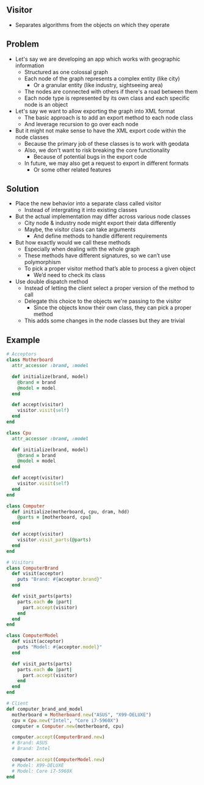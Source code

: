 ## Visitor
- Separates algorithms from the objects on which they operate

## Problem
- Let's say we are developing an app which works with geographic information
  - Structured as one colossal graph
  - Each node of the graph represents a complex entity (like city)
    - Or a granular entity (like industry, sightseeing area)
  - The nodes are connected with others if there's a road between them
  - Each node type is represented by its own class and each specific node is an object
- Let's say we want to allow exporting the graph into XML format
  - The basic approach is to add an export method to each node class
  - And leverage recursion to go over each node
- But it might not make sense to have the XML export code within the node classes
  - Because the primary job of these classes is to work with geodata
  - Also, we don't want to risk breaking the core functionality
    - Because of potential bugs in the export code
  - In future, we may also get a request to export in different formats
    - Or some other related features

## Solution
- Place the new behavior into a separate class called visitor
  - Instead of intergrating it into existing classes
- But the actual implementation may differ across various node classes
  - City node & industry node might export their data differently
  - Maybe, the visitor class can take arguments
    - And define methods to handle different requirements
- But how exactly would we call these methods
  - Especially when dealing with the whole graph
  - These methods have different signatures, so we can’t use polymorphism
  - To pick a proper visitor method that’s able to process a given object
    - We’d need to check its class
- Use double dispatch method
  - Instead of letting the client select a proper version of the method to call
  - Delegate this choice to the objects we're passing to the visitor
    - Since the objects know their own class, they can pick a proper method
  - This adds some changes in the node classes but they are trivial

## Example
```rb
# Acceptors
class Motherboard
  attr_accessor :brand, :model

  def initialize(brand, model)
    @brand = brand
    @model = model
  end

  def accept(visitor)
    visitor.visit(self)
  end
end

class Cpu
  attr_accessor :brand, :model

  def initialize(brand, model)
    @brand = brand
    @model = model
  end

  def accept(visitor)
    visitor.visit(self)
  end
end

class Computer
  def initialize(motherboard, cpu, dram, hdd)
    @parts = [motherboard, cpu]
  end

  def accept(visitor)
    visitor.visit_parts(@parts)
  end
end

# Visitors
class ComputerBrand
  def visit(acceptor)
    puts "Brand: #{acceptor.brand}"
  end

  def visit_parts(parts)
    parts.each do |part|
      part.accept(visitor)
    end
  end
end

class ComputerModel
  def visit(acceptor)
    puts "Model: #{acceptor.model}"
  end

  def visit_parts(parts)
    parts.each do |part|
      part.accept(visitor)
    end
  end
end

# Client
def computer_brand_and_model
  motherboard = Motherboard.new("ASUS", "X99-DELUXE")
  cpu = Cpu.new("Intel", "Core i7-5960X")
  computer = Computer.new(motherboard, cpu)

  computer.accept(ComputerBrand.new)
  # Brand: ASUS
  # Brand: Intel

  computer.accept(ComputerModel.new)
  # Model: X99-DELUXE
  # Model: Core i7-5960X
end
```
